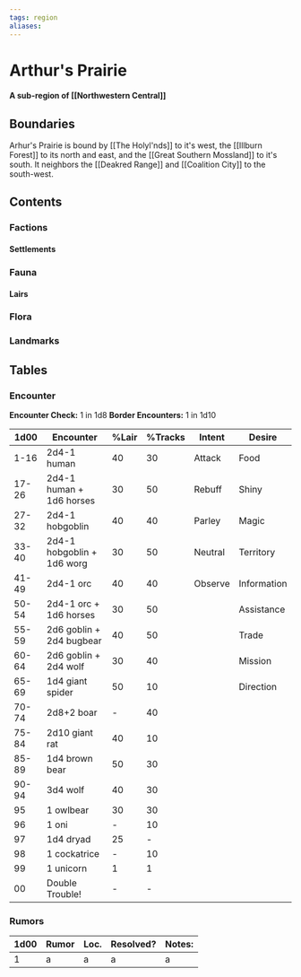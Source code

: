 ```yaml
---
tags: region
aliases:
---
```

# Arthur's Prairie
#### A sub-region of [[Northwestern Central]]
## Boundaries
Arhur's Prairie is bound by [[The Holyl'nds]] to it's west, the [[Illburn Forest]] to its north and east, and the [[Great Southern Mossland]] to it's south. It neighbors the [[Deakred Range]] and [[Coalition City]] to the south-west. 

## Contents
### Factions
#### Settlements
### Fauna
#### Lairs
### Flora
### Landmarks

## Tables
### Encounter
**Encounter Check:** 1 in 1d8
**Border Encounters:** 1 in 1d10

| 1d00 | Encounter                  | %Lair | %Tracks | Intent  | Desire      |
|------|----------------------------|-------|---------|---------|-------------|
| 1-16 | 2d4-1 human                | 40    | 30      | Attack  | Food        |
| 17-26 | 2d4-1 human + 1d6 horses   | 30    | 50      | Rebuff  | Shiny       |
| 27-32 | 2d4-1 hobgoblin            | 40    | 40      | Parley  | Magic       |
| 33-40 | 2d4-1 hobgoblin + 1d6 worg | 30    | 50      | Neutral | Territory   |
| 41-49 | 2d4-1 orc                  | 40    | 40      | Observe | Information |
| 50-54 | 2d4-1 orc + 1d6 horses     | 30    | 50      |         | Assistance  |
| 55-59 | 2d6 goblin + 2d4 bugbear   | 40    | 50      |         | Trade       |
| 60-64 | 2d6 goblin + 2d4 wolf      | 30    | 40      |         | Mission     |
| 65-69 | 1d4 giant spider           | 50    | 10      |         | Direction   |
| 70-74 | 2d8+2 boar                 | -     | 40      |         |             |
| 75-84 | 2d10 giant rat             | 40    | 10      |         |             |
| 85-89 | 1d4 brown bear             | 50    | 30      |         |             |
| 90-94 | 3d4 wolf                   | 40    | 30      |         |             |
| 95   | 1 owlbear                  | 30    | 30      |         |             |
| 96   | 1 oni                      | -     | 10      |         |             |
| 97   | 1d4 dryad                  | 25    | -       |         |             |
| 98   | 1 cockatrice               | -     | 10      |         |             |
| 99   | 1 unicorn                  | 1     | 1       |         |             |
| 00   | Double Trouble!            | -     | -       |


### Rumors
| 1d00 | Rumor | Loc. | Resolved? | Notes: |
|------|-------|------|-----------|--------|
| 1    | a     | a    | a         | a      |
